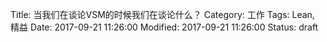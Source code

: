 Title: 当我们在谈论VSM的时候我们在谈论什么？
Category: 工作
Tags: Lean, 精益
Date: 2017-09-21 11:26:00
Modified: 2017-09-21 11:26:00
Status: draft



